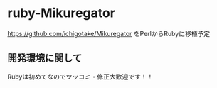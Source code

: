 ruby-Mikuregator
================

https://github.com/ichigotake/Mikuregator をPerlからRubyに移植予定


開発環境に関して
------------

Rubyは初めてなのでツッコミ・修正大歓迎です！！

